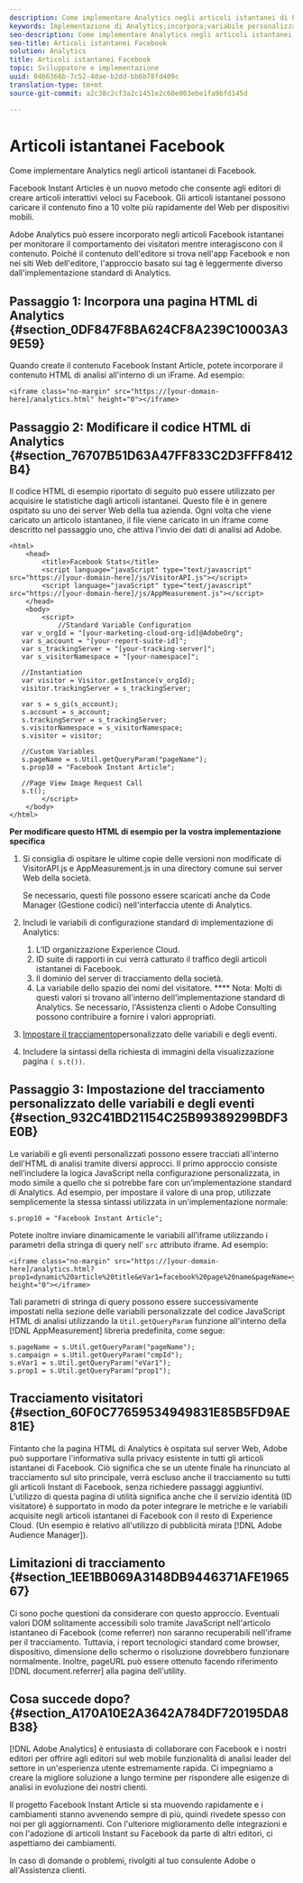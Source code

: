 ```yaml
---
description: Come implementare Analytics negli articoli istantanei di Facebook.
keywords: Implementazione di Analytics;incorpora;variabile personalizzata;evento personalizzato;tracciamento dei visitatori;limitazioni
seo-description: Come implementare Analytics negli articoli istantanei di Facebook.
seo-title: Articoli istantanei Facebook
solution: Analytics
title: Articoli istantanei Facebook
topic: Sviluppatore e implementazione
uuid: 04b6366b-7c52-4dae-b2dd-bb6b78fd409c
translation-type: tm+mt
source-git-commit: a2c38c2cf3a2c1451e2c60e003ebe1fa9bfd145d

---
```



# Articoli istantanei Facebook

Come implementare Analytics negli articoli istantanei di Facebook.

Facebook Instant Articles è un nuovo metodo che consente agli editori di creare articoli interattivi veloci su Facebook. Gli articoli istantanei possono caricare il contenuto fino a 10 volte più rapidamente del Web per dispositivi mobili.

Adobe Analytics può essere incorporato negli articoli Facebook istantanei per monitorare il comportamento dei visitatori mentre interagiscono con il contenuto. Poiché il contenuto dell'editore si trova nell'app Facebook e non nei siti Web dell'editore, l'approccio basato sui tag è leggermente diverso dall'implementazione standard di Analytics.

## Passaggio 1: Incorpora una pagina HTML di Analytics {#section_0DF847F8BA624CF8A239C10003A39E59}

Quando create il contenuto Facebook Instant Article, potete incorporare il contenuto HTML di analisi all'interno di un iFrame. Ad esempio:

```
<iframe class="no-margin" src="https://[your-domain-here]/analytics.html" height="0"></iframe>
```

## Passaggio 2: Modificare il codice HTML di Analytics {#section_76707B51D63A47FF833C2D3FFF8412B4}

Il codice HTML di esempio riportato di seguito può essere utilizzato per acquisire le statistiche dagli articoli istantanei. Questo file è in genere ospitato su uno dei server Web della tua azienda. Ogni volta che viene caricato un articolo istantaneo, il file viene caricato in un iframe come descritto nel passaggio uno, che attiva l'invio dei dati di analisi ad Adobe.

```
<html> 
    <head> 
        <title>Facebook Stats</title> 
        <script language="javaScript" type="text/javascript" src="https://[your-domain-here]/js/VisitorAPI.js"></script> 
        <script language="javaScript" type="text/javascript" src="https://[your-domain-here]/js/AppMeasurement.js"></script> 
    </head> 
    <body> 
        <script> 
            //Standard Variable Configuration 
   var v_orgId = "[your-marketing-cloud-org-id]@AdobeOrg"; 
   var s_account = "[your-report-suite-id]"; 
   var s_trackingServer = "[your-tracking-server]"; 
   var s_visitorNamespace = "[your-namespace]"; 
     
   //Instantiation 
   var visitor = Visitor.getInstance(v_orgId); 
   visitor.trackingServer = s_trackingServer; 
     
   var s = s_gi(s_account); 
   s.account = s_account; 
   s.trackingServer = s_trackingServer; 
   s.visitorNamespace = s_visitorNamespace; 
   s.visitor = visitor; 
     
   //Custom Variables 
   s.pageName = s.Util.getQueryParam("pageName"); 
   s.prop10 = "Facebook Instant Article"; 
       
   //Page View Image Request Call 
   s.t(); 
        </script> 
    </body> 
</html> 
```

**Per modificare questo HTML di esempio per la vostra implementazione specifica**

1. Si consiglia di ospitare le ultime copie delle versioni non modificate di VisitorAPI.js e AppMeasurement.js in una directory comune sui server Web della società.

   Se necessario, questi file possono essere scaricati anche da Code Manager (Gestione codici) nell'interfaccia utente di Analytics.

1. Includi le variabili di configurazione standard di implementazione di Analytics:

   1. L’ID organizzazione Experience Cloud.
   1. ID suite di rapporti in cui verrà catturato il traffico degli articoli istantanei di Facebook.
   1. Il dominio del server di tracciamento della società.
   1. La variabile dello spazio dei nomi del visitatore. **** Nota: Molti di questi valori si trovano all'interno dell'implementazione standard di Analytics. Se necessario, l'Assistenza clienti o Adobe Consulting possono contribuire a fornire i valori appropriati.

1. [Impostare il tracciamento](../../implement/js-implementation/analytics-facebook-instant-articles.md#section_932C41BD21154C25B99389299BDF3E0B)personalizzato delle variabili e degli eventi.
1. Includere la sintassi della richiesta di immagini della visualizzazione pagina `( s.t())`.

## Passaggio 3: Impostazione del tracciamento personalizzato delle variabili e degli eventi {#section_932C41BD21154C25B99389299BDF3E0B}

Le variabili e gli eventi personalizzati possono essere tracciati all'interno dell'HTML di analisi tramite diversi approcci. Il primo approccio consiste nell’includere la logica JavaScript nella configurazione personalizzata, in modo simile a quello che si potrebbe fare con un’implementazione standard di Analytics. Ad esempio, per impostare il valore di una prop, utilizzate semplicemente la stessa sintassi utilizzata in un'implementazione normale:

```
s.prop10 = "Facebook Instant Article";
```

Potete inoltre inviare dinamicamente le variabili all’iframe utilizzando i parametri della stringa di query nell’ `src` attributo iframe. Ad esempio:

```
<iframe class="no-margin" src="https://[your-domain-here]/analytics.html?prop1=dynamic%20article%20title&eVar1=facebook%20page%20name&pageName=your%20page%20name%20here&cmpId=your%20campaignID%20here" height="0"></iframe>
```

Tali parametri di stringa di query possono essere successivamente impostati nella sezione delle variabili personalizzate del codice JavaScript HTML di analisi utilizzando la `Util.getQueryParam` funzione all'interno della [!DNL AppMeasurement] libreria predefinita, come segue:

```
s.pageName = s.Util.getQueryParam("pageName"); 
s.campaign = s.Util.getQueryParam("cmpId"); 
s.eVar1 = s.Util.getQueryParam("eVar1"); 
s.prop1 = s.Util.getQueryParam("prop1"); 
```

## Tracciamento visitatori {#section_60F0C77659534949831E85B5FD9AE81E}

Fintanto che la pagina HTML di Analytics è ospitata sul server Web, Adobe può supportare l'informativa sulla privacy esistente in tutti gli articoli istantanei di Facebook. Ciò significa che se un utente finale ha rinunciato al tracciamento sul sito principale, verrà escluso anche il tracciamento su tutti gli articoli Instant di Facebook, senza richiedere passaggi aggiuntivi. L'utilizzo di questa pagina di utilità significa anche che il servizio identità (ID visitatore) è supportato in modo da poter integrare le metriche e le variabili acquisite negli articoli istantanei di Facebook con il resto di Experience Cloud. (Un esempio è relativo all'utilizzo di pubblicità mirata [!DNL Adobe Audience Manager]).

## Limitazioni di tracciamento {#section_1EE1BB069A3148DB9446371AFE196567}

Ci sono poche questioni da considerare con questo approccio. Eventuali valori DOM solitamente accessibili solo tramite JavaScript nell'articolo istantaneo di Facebook (come referrer) non saranno recuperabili nell'iframe per il tracciamento. Tuttavia, i report tecnologici standard come browser, dispositivo, dimensione dello schermo o risoluzione dovrebbero funzionare normalmente. Inoltre, pageURL può essere ottenuto facendo riferimento [!DNL document.referrer] alla pagina dell'utility.

## Cosa succede dopo? {#section_A170A10E2A3642A784DF720195DA8B38}

[!DNL Adobe Analytics] è entusiasta di collaborare con Facebook e i nostri editori per offrire agli editori sul web mobile funzionalità di analisi leader del settore in un'esperienza utente estremamente rapida. Ci impegniamo a creare la migliore soluzione a lungo termine per rispondere alle esigenze di analisi in evoluzione dei nostri clienti.

Il progetto Facebook Instant Article si sta muovendo rapidamente e i cambiamenti stanno avvenendo sempre di più, quindi rivedete spesso con noi per gli aggiornamenti. Con l'ulteriore miglioramento delle integrazioni e con l'adozione di articoli Instant su Facebook da parte di altri editori, ci aspettiamo dei cambiamenti.

In caso di domande o problemi, rivolgiti al tuo consulente Adobe o all'Assistenza clienti.
